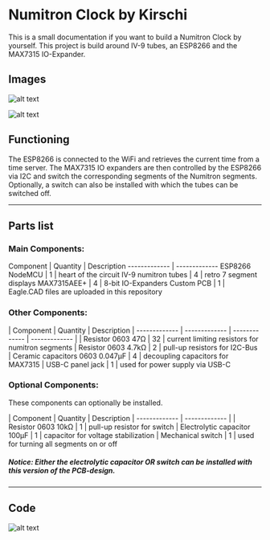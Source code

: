 # Numitron Clock by Kirschi

This is a small documentation if you want to build a Numitron Clock by yourself. This project is build around IV-9 tubes, an ESP8266 and the MAX7315 IO-Expander.

## Images

![alt text](https://i.imgur.com/WxeO8AT.jpeg)

![alt text](https://i.imgur.com/QRNSPmU.jpeg)

## Functioning

The ESP8266 is connected to the WiFi and retrieves the current time from a time server. The MAX7315 IO expanders are then controlled by the ESP8266 via I2C and switch the corresponding segments of the Numitron segments.
Optionally, a switch can also be installed with which the tubes can be switched off.

------

## Parts list

### Main Components:
                    
Component  | Quantity | Description
------------- | ------------- 
ESP8266 NodeMCU  | 1 | heart of the circuit
IV-9 numitron tubes | 4 | retro 7 segment displays 
MAX7315AEE+ | 4 | 8-bit IO-Expanders 
Custom PCB | 1 | Eagle.CAD files are uploaded in this repository

### Other Components:

| Component  | Quantity | Description
| ------------- | ------------- | ------------- | ------------- |
| Resistor 0603 47Ω  | 32  | current limiting resistors for numitron segments
| Resistor 0603 4.7kΩ  | 2  | pull-up resistors for I2C-Bus
| Ceramic capacitors  0603 0.047µF  | 4  | decoupling capacitors for MAX7315
| USB-C panel jack  | 1  | used for power supply via USB-C

### Optional Components:
These components can optionally be installed.

| Component  | Quantity | Description
| ------------- | ------------- |
| Resistor 0603 10kΩ  | 1 | pull-up resistor for switch
| Electrolytic capacitor 100µF   | 1  | capacitor for voltage stabilization
| Mechanical switch  | 1  | used for turning all segments on or off

##### Notice: Either the electrolytic capacitor OR switch can be installed with this version of the PCB-design.

------
## Code
![alt text](https://i.imgur.com/cIVGxHw.png)


